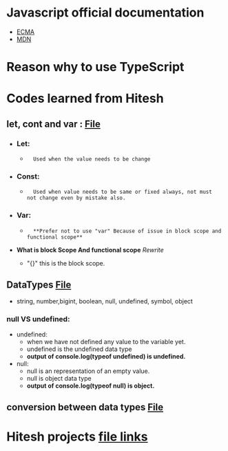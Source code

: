 # Javascript official documentation
-   [ECMA](https://tc39.es/ecma262/)
-   [MDN](https://developer.mozilla.org/en-US/docs/Web/JavaScript)

# Reason why to use TypeScript


# Codes learned from Hitesh

## let, cont and var : [File](./01_basics/01_variable.js)

-   ### Let:
    -       Used when the value needs to be change
-   ### Const:
    -       Used when value needs to be same or fixed always, not must not change even by mistake also.
-   ### Var:
    -       **Prefer not to use "var" Because of issue in block scope and functional scope**

-   **What is block Scope And functional scope**                                    *Rewrite*

    -   "{}" this is the block scope.

## DataTypes [File](./01_basics/02_dataTypes.js)

-   string, number,bigint, boolean, null, undefined, symbol, object

### null  VS  undefined: 
-   undefined: 
    -   when we have not defined any value to the variable yet.
    -   undefined is the undefined data type
    -   **output of console.log(typeof undefined) is undefined.**
-   null:
    -   null is an representation of an empty value.
    -   null is object data type
    -   **output of console.log(typeof null) is object.**

## conversion between data types [File](./01_basics/03_conversionOperation.js)
 








#    **Hitesh projects**   [file links]()
